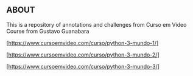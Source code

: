 ## ABOUT
This is a repository of annotations and challenges from Curso em Video Course from Gustavo Guanabara

[https://www.cursoemvideo.com/curso/python-3-mundo-1/]

[https://www.cursoemvideo.com/curso/python-3-mundo-2/]

[https://www.cursoemvideo.com/curso/python-3-mundo-3/]